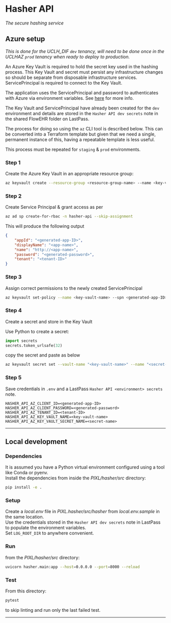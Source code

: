 # Hasher API


_The secure hashing service_

## Azure setup
_This is done for the _UCLH_DIF_ `dev` tenancy, will need to be done once in the _UCLHAZ_ `prod` tenancy when ready to deploy to production._

An Azure Key Vault is required to hold the secret key used in the
hashing process. This Key Vault and secret must persist any infrastructure changes so 
should be separate from disposable infrastructure services.  
ServicePrincipal is required to connect to the Key Vault.

The application uses the ServicePrincipal and password to authenticates with Azure via 
environment variables. See [here](https://learn.microsoft.com/en-us/python/api/azure-identity/azure.identity.environmentcredential?view=azure-python) for more info.

The Key Vault and ServicePrincipal have already been created for the `dev` environment and details are stored in 
the `Hasher API dev secrets` note in the shared FlowEHR folder on LastPass.

The process for doing so using the `az` CLI tool is described below.
This can be converted into a Terraform template but given that we need a single, permanent instance of this, having a repeatable template is less useful.

This process must be repeated for `staging` & `prod` environments.

### Step 1
Create the Azure Key Vault in an appropriate resource group:
```bash
az keyvault create --resource-group <resource-group-name> --name <key-vault-name> --location "UKSouth"
```

### Step 2
Create Service Principal & grant access as per
```bash
az ad sp create-for-rbac -n hasher-api --skip-assignment
```
This will produce the following output
```json
{
    "appId": "<generated-app-ID>",
    "displayName": "<app-name>",
    "name": "http://<app-name>",
    "password": "<generated-password>",
    "tenant": "<tenant-ID>"
}

```

### Step 3
Assign correct permissions to the newly created ServicePrincipal
```bash
az keyvault set-policy --name <key-vault-name> --spn <generated-app-ID> --secret-permissions backup delete get list set
```

### Step 4
Create a secret and store in the Key Vault

Use Python to create a secret:
```python
import secrets
secrets.token_urlsafe(32)
```
copy the secret and paste as <secret-value> below
```bash
az keyvault secret set --vault-name "<key-vault-name>" --name "<secret-name>" --value "<secret-value>"
```

### Step 5
Save credentials in `.env` and a LastPass `Hasher API <environment> secrets` note.
```
HASHER_API_AZ_CLIENT_ID=<generated-app-ID>
HASHER_API_AZ_CLIENT_PASSWORD=<generated-password>
HASHER_API_AZ_TENANT_ID=<tenant-ID>
HASHER_API_AZ_KEY_VAULT_NAME=<key-vault-name>
HASHER_API_AZ_KEY_VAULT_SECRET_NAME=<secret-name>
```


----


## Local development
### Dependencies 
It is assumed you have a Python virtual environment configured using a tool like Conda or pyenv.  
Install the dependencies from inside the _PIXL/hasher/src_ directory:
```bash
pip install -e .
```

### Setup
Create a _local.env_ file in _PIXL.hasher/src/hasher_ from _local.env.sample_ in the same location.  
Use the credentials stored in the `Hasher API dev secrets` note in LastPass to populate the environment variables.  
Set `LOG_ROOT_DIR` to anywhere convenient.

### Run
from the _PIXL/hasher/src_ directory:
```bash
uvicorn hasher.main:app --host=0.0.0.0 --port=8000 --reload
```

### Test
From this directory:
```bash
pytest
```
to skip linting and run only the last failed test.

----

